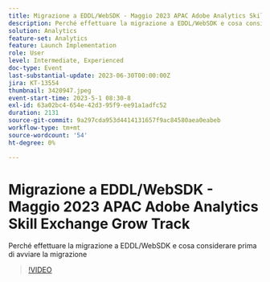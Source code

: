 ```yaml
---
title: Migrazione a EDDL/WebSDK - Maggio 2023 APAC Adobe Analytics Skill Exchange Grow Track
description: Perché effettuare la migrazione a EDDL/WebSDK e cosa considerare prima di avviare la migrazione
solution: Analytics
feature-set: Analytics
feature: Launch Implementation
role: User
level: Intermediate, Experienced
doc-type: Event
last-substantial-update: 2023-06-30T00:00:00Z
jira: KT-13554
thumbnail: 3420947.jpeg
event-start-time: 2023-5-1 08:30-8
exl-id: 63a02bc4-654e-42d3-95f9-ee91a1adfc52
duration: 2131
source-git-commit: 9a297cda953d4414131657f9ac84580aea0eabeb
workflow-type: tm+mt
source-wordcount: '54'
ht-degree: 0%

---
```


# Migrazione a EDDL/WebSDK - Maggio 2023 APAC Adobe Analytics Skill Exchange Grow Track

Perché effettuare la migrazione a EDDL/WebSDK e cosa considerare prima di avviare la migrazione

>[!VIDEO](https://video.tv.adobe.com/v/3420947/?learn=on)
